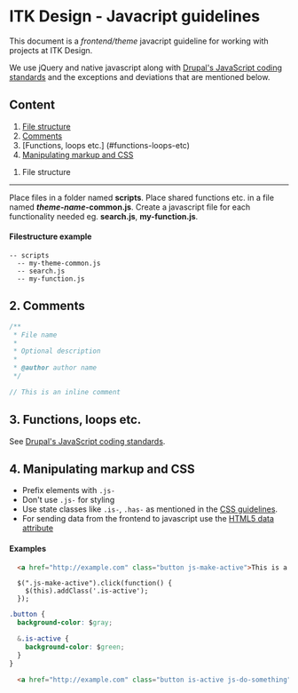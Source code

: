 ITK Design - Javacript guidelines
==========

This document is a _frontend/theme_ javacript guideline for working with projects at ITK Design.

We use jQuery and native javascript along with [Drupal's JavaScript coding standards](https://drupal.org/node/172169) and the exceptions and deviations that are mentioned below.

Content
----------

1. [File structure](#file-structure)
2. [Comments](#comments)
3. [Functions, loops etc.] (#functions-loops-etc)
4. [Manipulating markup and CSS](#manipulating-markup-css)

<a name="file-structure"></a>
1. File structure
----------

Place files in a folder named __scripts__. Place shared functions etc. in a file named ___theme-name_-common.js__. Create a javascript file for each functionality needed eg. __search.js__, __my-function.js__.

#### Filestructure example
```code
-- scripts
  -- my-theme-common.js
  -- search.js
  -- my-function.js
```

<a name="comments"></a>
2. Comments
----------

```javascript
/**
 * File name
 *
 * Optional description
 *
 * @author author name
 */ 

// This is an inline comment
```

<a name="functions-loops-etc"></a>
3. Functions, loops etc.
----------

See [Drupal's JavaScript coding standards](https://drupal.org/node/172169).


<a name="manipulating-markup-css"></a>
4. Manipulating markup and CSS
----------

* Prefix elements with <code>.js-</code>
* Don't use <code>.js-</code> for styling
* Use state classes like <code>.is-</code>, <code>.has-</code> as mentioned in the [CSS guidelines](css-guidelines.md).
* For sending data from the frontend to javascript use the [HTML5 data attribute](http://html5doctor.com/html5-custom-data-attributes/)

#### Examples

```html
  <a href="http://example.com" class="button js-make-active">This is a button</a>
```

```javacript
  $(".js-make-active").click(function() {
    $(this).addClass('.is-active');
  });
```

```css
.button {
  background-color: $gray;

  &.is-active {
    background-color: $green; 
  }
}
```

```html
  <a href="http://example.com" class="button is-active js-do-something">This is a button</a>
```